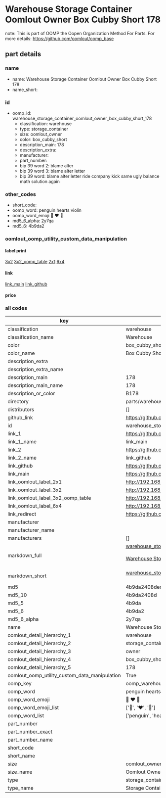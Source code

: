 # Warehouse Storage Container Oomlout Owner Box Cubby Short 178  

note: This is part of OOMP the Oopen Organization Method For Parts. For more details: https://github.com/oomlout/oomp_base

##  part details
  







### name
* name: Warehouse Storage Container Oomlout Owner Box Cubby Short 178
* name_short: 
### id
* oomp_id: warehouse_storage_container_oomlout_owner_box_cubby_short_178
  * classification: warehouse
  * type: storage_container
  * size: oomlout_owner
  * color: box_cubby_short
  * description_main: 178
  * description_extra: 
  * manufacturer: 
  * part_number: 
  * bip 39 word 2: blame alter
  * bip 39 word 3: blame alter letter
  * bip 39 word: blame alter letter ride company kick same ugly balance math solution again

### other_codes
* short_code: 
* oomp_word: penguin hearts violin
* oomp_word_emoji :penguin: :hearts: :violin:
* md5_6_alpha: 2y7qa
* md5_6: 4b9da2






### oomlout_oomp_utility_custom_data_manipulation
#### label print
[3x2](http://192.168.1.245:1112/?label=oomp%202y7qa)
[3x2_oomp_table](http://192.168.1.108:1112/?label=oomp%202y7qa)
[2x1](http://192.168.1.242:1112/?label=oomp%202y7qa)
[6x4](http://192.168.1.55:1112/?label=oomp%202y7qa)    

#### link

[link_main](https://github.com/oomlout/oomlout_oomp_version_1_messy/tree/main/parts/warehouse_storage_container_oomlout_owner_box_cubby_short_178) [link_github](https://github.com/oomlout/oomlout_oomp_version_1_messy/tree/main/parts/warehouse_storage_container_oomlout_owner_box_cubby_short_178)                             

#### price







### all codes 
| key | value |  
| --- | --- |  
| classification | warehouse |  
| classification_name | Warehouse |  
| color | box_cubby_short |  
| color_name | Box Cubby Short |  
| description_extra |  |  
| description_extra_name |  |  
| description_main | 178 |  
| description_main_name | 178 |  
| description_or_color | B178 |  
| directory | parts/warehouse_storage_container_oomlout_owner_box_cubby_short_178 |  
| distributors | [] |  
| github_link | https://github.com/oomlout/oomlout_oomp_part_src/tree/main/parts/warehouse_storage_container_oomlout_owner_box_cubby_short_178 |  
| id | warehouse_storage_container_oomlout_owner_box_cubby_short_178 |  
| link_1 | https://github.com/oomlout/oomlout_oomp_version_1_messy/tree/main/parts/warehouse_storage_container_oomlout_owner_box_cubby_short_178 |  
| link_1_name | link_main |  
| link_2 | https://github.com/oomlout/oomlout_oomp_version_1_messy/tree/main/parts/warehouse_storage_container_oomlout_owner_box_cubby_short_178 |  
| link_2_name | link_github |  
| link_github | https://github.com/oomlout/oomlout_oomp_version_1_messy/tree/main/parts/warehouse_storage_container_oomlout_owner_box_cubby_short_178 |  
| link_main | https://github.com/oomlout/oomlout_oomp_version_1_messy/tree/main/parts/warehouse_storage_container_oomlout_owner_box_cubby_short_178 |  
| link_oomlout_label_2x1 | http://192.168.1.242:1112/?label=oomp%202y7qa |  
| link_oomlout_label_3x2 | http://192.168.1.245:1112/?label=oomp%202y7qa |  
| link_oomlout_label_3x2_oomp_table | http://192.168.1.108:1112/?label=oomp%202y7qa |  
| link_oomlout_label_6x4 | http://192.168.1.55:1112/?label=oomp%202y7qa |  
| link_redirect | https://github.com/oomlout/oomlout_oomp_version_1_messy/tree/main/parts/warehouse_storage_container_oomlout_owner_box_cubby_short_178 |  
| manufacturer |  |  
| manufacturer_name |  |  
| manufacturers | [] |  
| markdown_full | [warehouse_storage_container_oomlout_owner_box_cubby_short_178](none)<br>[](none)<br>[Warehouse Storage Container Oomlout Owner Box Cubby Short 178](none)<br><br> |  
| markdown_short | [warehouse_storage_container_oomlout_owner_box_cubby_short_178](none)<br><br> |  
| md5 | 4b9da2408dec17dde8974b970101d8b9 |  
| md5_10 | 4b9da2408d |  
| md5_5 | 4b9da |  
| md5_6 | 4b9da2 |  
| md5_6_alpha | 2y7qa |  
| name | Warehouse Storage Container Oomlout Owner Box Cubby Short 178 |  
| oomlout_detail_hierarchy_1 | warehouse |  
| oomlout_detail_hierarchy_2 | storage_container |  
| oomlout_detail_hierarchy_3 | owner |  
| oomlout_detail_hierarchy_4 | box_cubby_short |  
| oomlout_detail_hierarchy_5 | 178 |  
| oomlout_oomp_utility_custom_data_manipulation | True |  
| oomp_key | oomp_warehouse_storage_container_oomlout_owner_box_cubby_short_178 |  
| oomp_word | penguin hearts violin |  
| oomp_word_emoji | :penguin: :hearts: :violin: |  
| oomp_word_emoji_list | [':penguin:', ':hearts:', ':violin:'] |  
| oomp_word_list | ['penguin', 'hearts', 'violin'] |  
| part_number |  |  
| part_number_exact |  |  
| part_number_name |  |  
| short_code |  |  
| short_name |  |  
| size | oomlout_owner |  
| size_name | Oomlout Owner |  
| type | storage_container |  
| type_name | Storage Container |  
